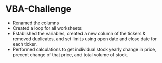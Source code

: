 # VBA-Challenge

* Renamed the columns
* Created a loop for all worksheets
* Established the variables, created a new column of the tickers & removed duplicates, and set limits using open date and close date for each ticker.
* Performed calculations to get individual stock yearly change in price, precent change of that price, and total volume of stock.  
